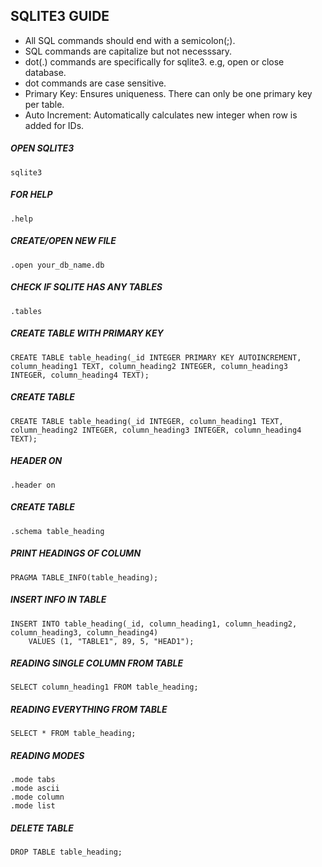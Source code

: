 ## SQLITE3 GUIDE
- All SQL commands should end with a semicolon(;).
- SQL commands are capitalize but not necesssary.
- dot(.) commands are specifically for sqlite3. e.g, open or close database.
- dot commands are case sensitive.
- Primary Key: Ensures uniqueness. There can only be one primary key per table.
- Auto Increment: Automatically calculates new integer when row is added for IDs.

##### OPEN SQLITE3
```
sqlite3
```

##### FOR HELP
```
.help
```

##### CREATE/OPEN NEW FILE
```
.open your_db_name.db
```

##### CHECK IF SQLITE HAS ANY TABLES
```
.tables
```

##### CREATE TABLE WITH PRIMARY KEY
```
CREATE TABLE table_heading(_id INTEGER PRIMARY KEY AUTOINCREMENT, column_heading1 TEXT, column_heading2 INTEGER, column_heading3 INTEGER, column_heading4 TEXT);
```
##### CREATE TABLE
```
CREATE TABLE table_heading(_id INTEGER, column_heading1 TEXT, column_heading2 INTEGER, column_heading3 INTEGER, column_heading4 TEXT);
```

##### HEADER ON
```
.header on
```

##### CREATE TABLE
```
.schema table_heading
```

##### PRINT HEADINGS OF COLUMN
```
PRAGMA TABLE_INFO(table_heading);
```

##### INSERT INFO IN TABLE
```
INSERT INTO table_heading(_id, column_heading1, column_heading2, column_heading3, column_heading4)
    VALUES (1, "TABLE1", 89, 5, "HEAD1");
```

##### READING SINGLE COLUMN FROM TABLE
```
SELECT column_heading1 FROM table_heading;
```

##### READING EVERYTHING FROM TABLE
```
SELECT * FROM table_heading;
```

##### READING MODES
```
.mode tabs
.mode ascii
.mode column
.mode list
```

##### DELETE TABLE
```
DROP TABLE table_heading;
```
